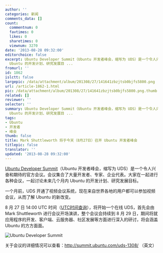 ```yaml
---
author: ''
categories: 新闻
comments_data: []
count:
  commentnum: 0
  favtimes: 0
  likes: 0
  sharetimes: 0
  viewnum: 3270
date: '2013-08-28 09:32:00'
editorchoice: false
excerpt: Ubuntu Developer Summit（Ubuntu 开发者峰会，缩写为 UDS）是一个令人兴奋和期待的官方会议。会议集合了大量开发者、专家、企业代表。大家在一起进行各种会议，一起讨论未来几个月内
  Ubuntu 的开发计划、研究发展目 ...
fromurl: ''
id: 1862
islctt: false
largepic: /data/attachment/album/201308/27/141641zbzjtsb0bjfs5800.png
url: /article-1862-1.html
pic: /data/attachment/album/201308/27/141641zbzjtsb0bjfs5800.png.thumb.jpg
related: []
reviewer: ''
selector: ''
summary: Ubuntu Developer Summit（Ubuntu 开发者峰会，缩写为 UDS）是一个令人兴奋和期待的官方会议。会议集合了大量开发者、专家、企业代表。大家在一起进行各种会议，一起讨论未来几个月内
  Ubuntu 的开发计划、研究发展目 ...
tags:
- Ubuntu
- 开发者
- 峰会
thumb: false
title: Mark Shuttleworth 将于今天（8月27日）召开 Ubuntu 开发者峰会
titlepic: false
translator: ''
updated: '2013-08-28 09:32:00'
---
```


[Ubuntu Developer Summit](http://uds.ubuntu.com/)（Ubuntu 开发者峰会，缩写为 UDS）是一个令人兴奋和期待的官方会议。会议集合了大量开发者、专家、企业代表。大家在一起进行各种会议，一起讨论未来几个月内 Ubuntu 的开发计划、研究发展目标。


一个月前，UDS 开通了视频会议系统，现在来自世界各地的用户都可以参加视频会议，从而了解 Ubuntu 的新改变。


8 月 27 日 14:00 UTC 时间（[UTC时间查询](http://mydatetime.info/cn/time/utc-gmt.aspx)），将开始一个在线 UDS，首先会由 Mark Shuttleworth 进行会议开场演讲，整个会议会持续到 8 月 29 日，期间将就应用程序的开发、客户端、云服务器、社区发展等方面进行深入的研讨，将会涵盖 Ubuntu 的方方面面。


![Ubuntu Developer Summit](/data/attachment/album/201308/27/141641zbzjtsb0bjfs5800.png)


关于会议的详细情况可以查看：<http://summit.ubuntu.com/uds-1308/> （英文）